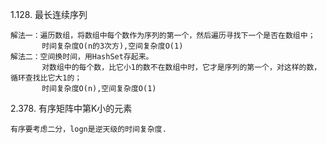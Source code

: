1.128. 最长连续序列  
```
解法一：遍历数组，将数组中每个数作为序列的第一个，然后遍历寻找下一个是否在数组中；
       时间复杂度O(n的3次方),空间复杂度O(1)
解法二：空间换时间，用HashSet存起来。
       对数组中的每个数，比它小1的数不在数组中时，它才是序列的第一个，对这样的数，循环查找比它大1的；
       时间复杂度O(n),空间复杂度O(1)
```
2.378. 有序矩阵中第K小的元素
```
有序要考虑二分，logn是逆天级的时间复杂度.
```